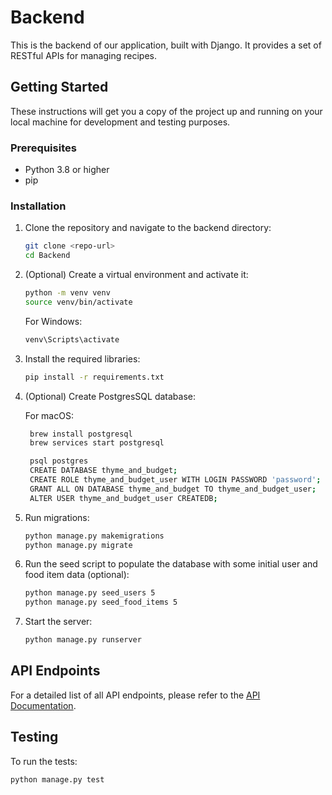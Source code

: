 # Backend

This is the backend of our application, built with Django. It provides a set of RESTful APIs for managing recipes.

## Getting Started

These instructions will get you a copy of the project up and running on your local machine for development and testing purposes.

### Prerequisites

- Python 3.8 or higher
- pip

### Installation

1. Clone the repository and navigate to the backend directory:

    ```bash
    git clone <repo-url>
    cd Backend
    ```

2. (Optional) Create a virtual environment and activate it:

    ```bash
    python -m venv venv
    source venv/bin/activate
    ```

    For Windows:

    ```bash
    venv\Scripts\activate
    ```

3. Install the required libraries:

    ```bash
    pip install -r requirements.txt
    ```
   
3. (Optional) Create PostgresSQL database:

   For macOS:
   ```bash
    brew install postgresql
    brew services start postgresql
   ```
   ```bash
    psql postgres
    CREATE DATABASE thyme_and_budget;
    CREATE ROLE thyme_and_budget_user WITH LOGIN PASSWORD 'password';
    GRANT ALL ON DATABASE thyme_and_budget TO thyme_and_budget_user;
    ALTER USER thyme_and_budget_user CREATEDB;
   ```

4. Run migrations:

    ```bash
    python manage.py makemigrations
    python manage.py migrate
    ```

5. Run the seed script to populate the database with some initial user and food item data (optional):

    ```bash
   python manage.py seed_users 5
    python manage.py seed_food_items 5
    ```

6. Start the server:

    ```bash
    python manage.py runserver
    ```

## API Endpoints

For a detailed list of all API endpoints, please refer to the [API Documentation](API.md).

## Testing

To run the tests:

```bash
python manage.py test
```